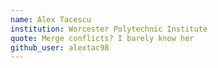 ```yaml
---
name: Alex Tacescu
institution: Worcester Polytechnic Institute
quote: Merge conflicts? I barely know her
github_user: alextac98
---
```

